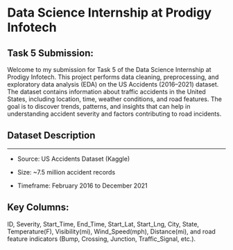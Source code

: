 # **Data Science Internship at Prodigy Infotech**

## **Task 5 Submission:**

Welcome to my submission for Task 5 of the Data Science Internship at Prodigy Infotech. This project performs data cleaning, preprocessing, and exploratory data analysis (EDA) on the US Accidents (2016–2021) dataset.
The dataset contains information about traffic accidents in the United States, including location, time, weather conditions, and road features.
The goal is to discover trends, patterns, and insights that can help in understanding accident severity and factors contributing to road incidents.

## Dataset Description
____________

* Source: US Accidents Dataset (Kaggle)

* Size: ~7.5 million accident records

* Timeframe: February 2016 to December 2021

## Key Columns:
ID, Severity, Start_Time, End_Time, Start_Lat, Start_Lng, City, State, Temperature(F), Visibility(mi), Wind_Speed(mph), Distance(mi), and road feature indicators (Bump, Crossing, Junction, Traffic_Signal, etc.).

